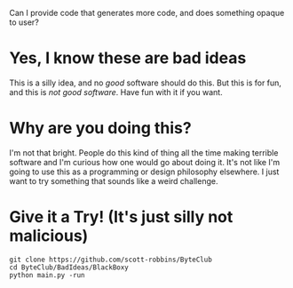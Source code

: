 Can I provide code that generates more code, and does something opaque to user?

# Yes, I know these are bad ideas

This is a silly idea, and no *good* software should do this. But this is for 
fun, and this is *not good software*. Have fun with it if you want.


# Why are you doing this? 

I'm not that bright. People do this kind of thing all the time making terrible
software and I'm curious how one would go about doing it. It's not like I'm 
going to use this as a programming or design philosophy elsewhere. I just want
to try something that sounds like a weird challenge. 

# Give it a Try! (It's just silly not malicious)
```
git clone https://github.com/scott-robbins/ByteClub
cd ByteClub/BadIdeas/BlackBoxy
python main.py -run
```
